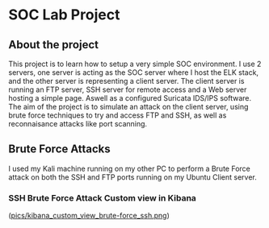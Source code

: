 # SOC Lab Project

## About the project
This project is to learn how to setup a very simple SOC environment. I use 2 servers, one server is acting as the SOC server where I host the ELK stack, and the other server is representing a client server. The client server is running an FTP server, SSH server for remote access and a Web server hosting a simple page. Aswell as a configured Suricata IDS/IPS software.
The aim of the project is to simulate an attack on the client server, using brute force techniques to try and access FTP and SSH, as well as reconnaisance attacks like port scanning.

## Brute Force Attacks
I used my Kali machine running on my other PC to perform a Brute Force attack on both the SSH and FTP ports running on my Ubuntu Client server.
### SSH Brute Force Attack Custom view in Kibana
([pics/kibana_custom_view_brute-force_ssh.png](https://github.com/d0ughb0yy/soc-lab/blob/main/pics/kibana_custom_view_brute-force_ssh.png))
